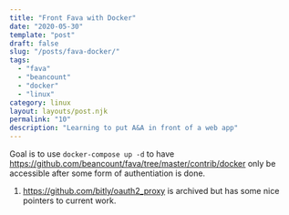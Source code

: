 ```yaml
---
title: "Front Fava with Docker"
date: "2020-05-30"
template: "post"
draft: false
slug: "/posts/fava-docker/"
tags:
  - "fava"
  - "beancount"
  - "docker"
  - "linux"
category: linux
layout: layouts/post.njk
permalink: "10"
description: "Learning to put A&A in front of a web app"
---
```



Goal is to use `docker-compose up -d` to have https://github.com/beancount/fava/tree/master/contrib/docker 
only be accessible after some form of authentiation is done.


1. https://github.com/bitly/oauth2_proxy is archived but has some nice pointers to current work.

